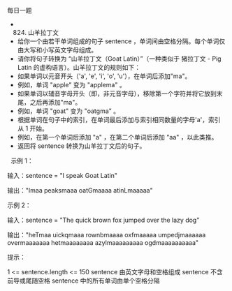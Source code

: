 每日一题


- 824. 山羊拉丁文
- 给你一个由若干单词组成的句子 sentence ，单词间由空格分隔。每个单词仅由大写和小写英文字母组成。
- 请你将句子转换为 “山羊拉丁文（Goat Latin）”（一种类似于 猪拉丁文 - Pig Latin 的虚构语言）。山羊拉丁文的规则如下：
- 如果单词以元音开头（'a', 'e', 'i', 'o', 'u'），在单词后添加"ma"。
- 例如，单词 "apple" 变为 "applema" 。
- 如果单词以辅音字母开头（即，非元音字母），移除第一个字符并将它放到末尾，之后再添加"ma"。
- 例如，单词 "goat" 变为 "oatgma" 。
- 根据单词在句子中的索引，在单词最后添加与索引相同数量的字母'a'，索引从 1 开始。
- 例如，在第一个单词后添加 "a" ，在第二个单词后添加 "aa" ，以此类推。
- 返回将 sentence 转换为山羊拉丁文后的句子。

 
示例 1：

输入：sentence = "I speak Goat Latin"

输出："Imaa peaksmaaa oatGmaaaa atinLmaaaaa"

示例 2：

输入：sentence = "The quick brown fox jumped over the lazy dog"

输出："heTmaa uickqmaaa rownbmaaaa oxfmaaaaa umpedjmaaaaaa overmaaaaaaa hetmaaaaaaaa azylmaaaaaaaaa ogdmaaaaaaaaaa"

提示：

1 <= sentence.length <= 150
sentence 由英文字母和空格组成
sentence 不含前导或尾随空格
sentence 中的所有单词由单个空格分隔